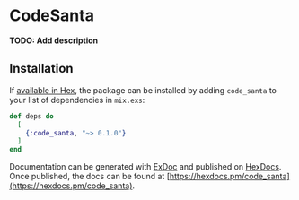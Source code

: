 # CodeSanta

**TODO: Add description**

## Installation

If [available in Hex](https://hex.pm/docs/publish), the package can be installed
by adding `code_santa` to your list of dependencies in `mix.exs`:

```elixir
def deps do
  [
    {:code_santa, "~> 0.1.0"}
  ]
end
```

Documentation can be generated with [ExDoc](https://github.com/elixir-lang/ex_doc)
and published on [HexDocs](https://hexdocs.pm). Once published, the docs can
be found at [https://hexdocs.pm/code_santa](https://hexdocs.pm/code_santa).

